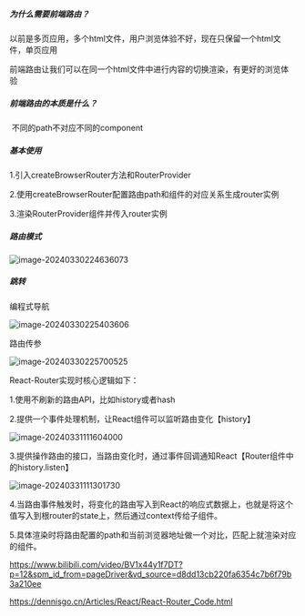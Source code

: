 ##### 为什么需要前端路由？

​	以前是多页应用，多个html文件，用户浏览体验不好，现在只保留一个html文件，单页应用

前端路由让我们可以在同一个html文件中进行内容的切换渲染，有更好的浏览体验

##### 前端路由的本质是什么？

​	不同的path不对应不同的component

##### 基本使用

1.引入createBrowserRouter方法和RouterProvider

2.使用createBrowserRouter配置路由path和组件的对应关系生成router实例

3.渲染RouterProvider组件并传入router实例

##### 路由模式

![image-20240330224636073](C:\Users\liqian\AppData\Roaming\Typora\typora-user-images\image-20240330224636073.png)

##### 跳转

编程式导航

![image-20240330225403606](C:\Users\liqian\AppData\Roaming\Typora\typora-user-images\image-20240330225403606.png)

路由传参

![image-20240330225700525](C:\Users\liqian\AppData\Roaming\Typora\typora-user-images\image-20240330225700525.png)

React-Router实现时核心逻辑如下：

1.使用不刷新的路由API，比如history或者hash

2.提供一个事件处理机制，让React组件可以监听路由变化【history】

![image-20240331111604000](C:\Users\liqian\AppData\Roaming\Typora\typora-user-images\image-20240331111604000.png)

3.提供操作路由的接口，当路由变化时，通过事件回调通知React【Router组件中的history.listen】

![image-20240331111301730](C:\Users\liqian\AppData\Roaming\Typora\typora-user-images\image-20240331111301730.png)

4.当路由事件触发时，将变化的路由写入到React的响应式数据上，也就是将这个值写入到根router的state上，然后通过context传给子组件。

5.具体渲染时将路由配置的path和当前浏览器地址做一个对比，匹配上就渲染对应的组件。































































































https://www.bilibili.com/video/BV1x44y1f7DT?p=12&spm_id_from=pageDriver&vd_source=d8dd13cb220fa6354c7b6f79b3a210ee

https://dennisgo.cn/Articles/React/React-Router_Code.html























